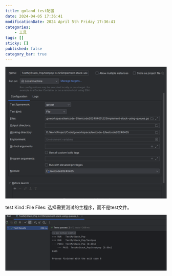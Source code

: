 ```yaml
---
title: goland test配置
date: 2024-04-05 17:36:41
modificationDate: 2024 April 5th Friday 17:36:41
categories: 
	- 工具
tags: []
sticky: []
published: false
category_bar: true
---
```


![](../../imgs/Pasted%20image%2020240405173653.png)

test Kind :File
Files: 选择需要测试的主程序，而不是test文件。

![](../../imgs/Pasted%20image%2020240405173838.png)